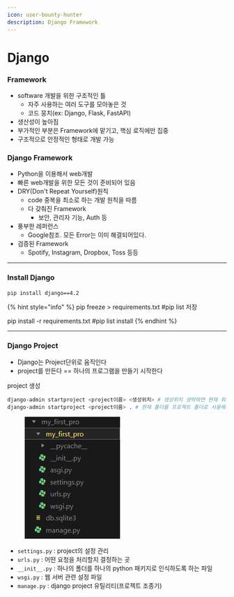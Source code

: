 ```yaml
---
icon: user-bounty-hunter
description: Django Framework
---
```


# Django

### Framework

* software 개발을 위한 구조적인 틀
  * 자주 사용하는 여러 도구를 모아놓은 것
  * 코드 뭉치(ex: Django, Flask, FastAPI)
* 생산성이 높아짐
* 부가적인 부분은 Framework에 맡기고, 핵심 로직에만 집중
* 구조적으로 안정적인 형태로 개발 가능

### Django Framework

* Python을 이용해서 web개발
* 빠른 web개발을 위한 모든 것이 준비되어 있음
* DRY(Don't Repeat Yourself)원칙
  * code 중복을 최소로 하는 개발 원칙을 따름
  * 다 갖춰진 Framework&#x20;
    * 보안, 관리자 기능, Auth 등
* 풍부한 레퍼런스
  * Google참조. 모든 Error는 이미 해결되어있다.
* 검증된 Framework
  * Spotify, Instagram, Dropbox, Toss 등등

***

### Install Django&#x20;

```bash
pip install django==4.2
```

{% hint style="info" %}
pip freeze > requirements.txt    #pip list 저장

pip install -r requirements.txt   #pip list install
{% endhint %}

***

### Django Project

* Django는 Project단위로 움직인다
* project를 만든다 == 하나의 프로그램을 만들기 시작한다

project 생성

```bash
django-admin startproject <project이름> <생성위치> # 생성위치 생략하면 현재 위치에 폴더 생성
django-admin startproject <project이름> . # 현재 폴더를 프로젝트 폴더로 사용해서 생성
```

<figure><img src="../../.gitbook/assets/image (1) (1).png" alt=""><figcaption></figcaption></figure>

* `settings.py` : project의 설정 관리
* `urls.py` : 어떤 요청을 처리할지 결정하는 곳
* `__init__.py` : 하나의 폴더를 하나의 python 패키지로 인식하도록 하는 파일
* `wsgi.py` : 웹 서버 관련 설정 파일
* `manage.py` : django project 유틸리티(프로젝트 조종기)





